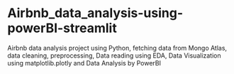 # Airbnb_data_analysis-using-powerBI-streamlit
Airbnb data analysis project using Python, fetching data from Mongo Atlas, data cleaning, preprocessing, Data reading using EDA, Data Visualization using matplotlib.plotly and Data Analysis by PowerBI
